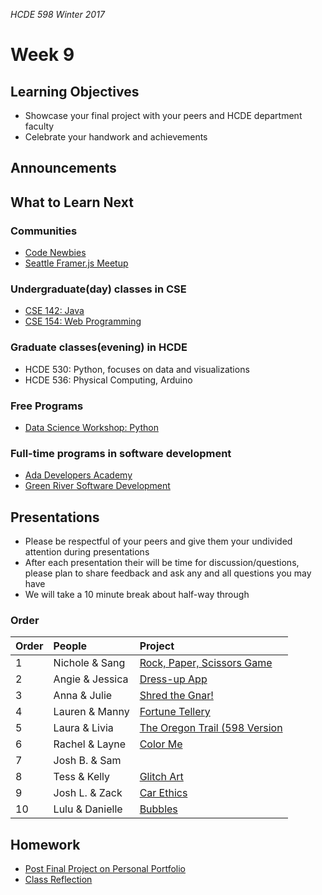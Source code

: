 _HCDE 598 Winter 2017_

# Week 9

## Learning Objectives
* Showcase your final project with your peers and HCDE department faculty
* Celebrate your handwork and achievements 

## Announcements

## What to Learn Next

### Communities
* [Code Newbies](http://www.codenewbie.org/)
* [Seattle Framer.js Meetup](https://www.facebook.com/groups/framerjs.seattle/)

### Undergraduate(day) classes in CSE
* [CSE 142: Java](http://courses.cs.washington.edu/courses/cse142/)
* [CSE 154: Web Programming](http://courses.cs.washington.edu/courses/cse154/)

### Graduate classes(evening) in HCDE
* HCDE 530: Python, focuses on data and visualizations
* HCDE 536: Physical Computing, Arduino

### Free Programs
* [Data Science Workshop: Python](https://wiki.communitydata.cc/Community_Data_Science_Workshops)

### Full-time programs in software development
* [Ada Developers Academy](http://adadevelopersacademy.org/)
* [Green River Software Development](http://www.greenriver.edu/academics/areas-of-study/bas-programs/software-development.htm)

## Presentations
* Please be respectful of your peers and give them your undivided attention during presentations
* After each presentation their will be time for discussion/questions, please plan to share feedback and ask any and all questions you may have
* We will take a 10 minute break about half-way through

### Order

| Order | People | Project |
| :--- | :--- | :--- |
| 1 | Nichole & Sang | [Rock, Paper, Scissors Game](https://nicholekim.github.io/598-final/RPS/) |
| 2 | Angie & Jessica | [Dress-up App](https://angimima.github.io/hcde-final-project/Angie-Jessica-Final/) |
| 3 | Anna & Julie | [Shred the Gnar!](https://jstu2.github.io/JS_HCDE_portfolio/Updated_skiing/) |
| 4 | Lauren & Manny | [Fortune Tellery](https://mannysgithub.github.io/hcde-portfolio/fortuneTeller/) |
| 5 | Laura & Livia | [The Oregon Trail (598 Version](https://liviaclaire.github.io/hcde-portfolio/oregontail/) |
| 6 | Rachel & Layne | [Color Me](https://rachelbarnacle.github.io/598-final-project/final/) |
| 7 | Josh B. & Sam | |
| 8 | Tess & Kelly | [Glitch Art](https://tws123.github.io/final-project/glitch-art/) |
| 9 | Josh L. & Zack | [Car Ethics](https://zjrobinson90.github.io/portfolio/carEthics/) |
| 10 | Lulu & Danielle | [Bubbles](https://dteska.github.io/598_final_project/FINAL_PROJECT/index.html) |

## Homework

* [Post Final Project on Personal Portfolio](https://canvas.uw.edu/courses/1099807/assignments/3624553)
* [Class Reflection](../../class-reflection.md)